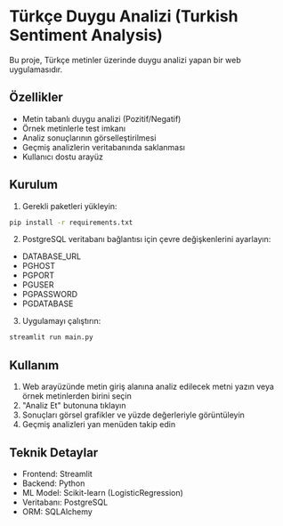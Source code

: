 # Türkçe Duygu Analizi (Turkish Sentiment Analysis)

Bu proje, Türkçe metinler üzerinde duygu analizi yapan bir web uygulamasıdır.

## Özellikler

- Metin tabanlı duygu analizi (Pozitif/Negatif)
- Örnek metinlerle test imkanı
- Analiz sonuçlarının görselleştirilmesi
- Geçmiş analizlerin veritabanında saklanması
- Kullanıcı dostu arayüz

## Kurulum

1. Gerekli paketleri yükleyin:
```bash
pip install -r requirements.txt
```

2. PostgreSQL veritabanı bağlantısı için çevre değişkenlerini ayarlayın:
- DATABASE_URL
- PGHOST
- PGPORT
- PGUSER
- PGPASSWORD
- PGDATABASE

3. Uygulamayı çalıştırın:
```bash
streamlit run main.py
```

## Kullanım

1. Web arayüzünde metin giriş alanına analiz edilecek metni yazın veya örnek metinlerden birini seçin
2. "Analiz Et" butonuna tıklayın
3. Sonuçları görsel grafikler ve yüzde değerleriyle görüntüleyin
4. Geçmiş analizleri yan menüden takip edin

## Teknik Detaylar

- Frontend: Streamlit
- Backend: Python
- ML Model: Scikit-learn (LogisticRegression)
- Veritabanı: PostgreSQL
- ORM: SQLAlchemy
